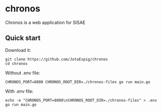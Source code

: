 # chronos
Chronos is a web application for SISAE

## Quick start
Download it:
```
git clone https://github.com/JotaEspig/chronos
cd chronos
```
Without .env file:
```
CHRONOS_PORT=8080 CHRONOS_ROOT_DIR=./chronos-files go run main.go
```
With .env file:
```
echo -e "CHRONOS_PORT=8080\nCHRONOS_ROOT_DIR=./chronos-files" > .env
go run main.go
```
